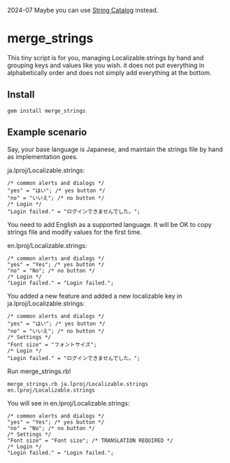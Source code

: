 2024-07 Maybe you can use [String Catalog](https://developer.apple.com/jp/videos/play/wwdc2023/10155/) instead.

merge_strings
=============

This tiny script is for you, managing Localizable.strings by hand and grouping keys and values like you wish. it does not put everything in alphabetically order and does not simply add everything at the bottom.

Install
-------

    gem install merge_strings


Example scenario
----------------

Say, your base language is Japanese, and maintain the strings file by hand as implementation goes.

ja.lproj/Localizable.strings:

    /* common alerts and dialogs */
    "yes" = "はい"; /* yes button */
    "no" = "いいえ"; /* no button */
    /* Login */
    "Login failed." = "ログインできませんでした。";

You need to add English as a supported language. It will be OK to copy strings file and modify values for the first time.

en.lproj/Localizable.strings:

    /* common alerts and dialogs */
    "yes" = "Yes"; /* yes button */
    "no" = "No"; /* no button */
    /* Login */
    "Login failed." = "Login failed.";

You added a new feature and added a new localizable key in ja.lproj/Localizable.strings:

    /* common alerts and dialogs */
    "yes" = "はい"; /* yes button */
    "no" = "いいえ"; /* no button */
    /* Settings */
    "Font size" = "フォントサイズ";
    /* Login */
    "Login failed." = "ログインできませんでした。";

 Run merge_strings.rb!

    merge_strings.rb ja.lproj/Localizable.strings en.lproj/Localizable.strings

You will see in en.lproj/Localizable.strings:

    /* common alerts and dialogs */
    "yes" = "Yes"; /* yes button */
    "no" = "No"; /* no button */
    /* Settings */
    "Font size" = "Font size"; /* TRANSLATION REQUIRED */
    /* Login */
    "Login failed." = "Login failed.";

